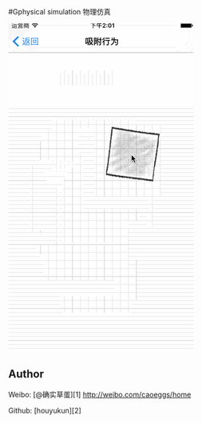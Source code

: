 #Gphysical simulation
物理仿真


![](/录屏.gif)


## Author

Weibo: [@确实草蛋][1]
http://weibo.com/caoeggs/home

Github: [houyukun][2]